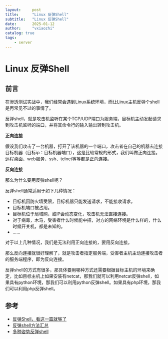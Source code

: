 ```yaml
---
layout:     post
title:      "Linux 反弹Shell"
subtitle:   "Linux 反弹Shell"
date:       2025-01-12
author:     "vxiaozhi"
catalog: true
tags:
    - server
---
```


# Linux 反弹Shell


## 前言

在渗透测试实战中，我们经常会遇到Linux系统环境，而让Linux主机反弹个shell是再常见不过的事情了。

反弹shell，就是攻击机监听在某个TCP/UDP端口为服务端，目标机主动发起请求到攻击机监听的端口，并将其命令行的输入输出转到攻击机。

**正向连接**

假设我们攻击了一台机器，打开了该机器的一个端口，攻击者在自己的机器去连接目标机器（目标ip：目标机器端口），这是比较常规的形式，我们叫做正向连接。远程桌面、web服务、ssh、telnet等等都是正向连接。

**反向连接**

那么为什么要用反弹shell呢？

反弹shell通常适用于如下几种情况：

- 目标机因防火墙受限，目标机器只能发送请求，不能接收请求。
- 目标机端口被占用。
- 目标机位于局域网，或IP会动态变化，攻击机无法直接连接。
- 对于病毒，木马，受害者什么时候能中招，对方的网络环境是什么样的，什么时候开关机，都是未知的。
- ......

对于以上几种情况，我们是无法利用正向连接的，要用反向连接。

那么反向连接就很好理解了，就是攻击者指定服务端，受害者主机主动连接攻击者的服务端程序，即为反向连接。

反弹shell的方式有很多，那具体要用哪种方式还需要根据目标主机的环境来确定，比如目标主机上如果安装有netcat，那我们就可以利用netcat反弹shell，如果具有python环境，那我们可以利用python反弹shell。如果具有php环境，那我们可以利用php反弹shell。



## 参考

- [反弹Shell，看这一篇就够了](https://xz.aliyun.com/t/9488?u_atoken=1a7a62705659211ef639f8e2692c3b1e&u_asig=1a0c399817296127525811237e003e)
- [反弹shell方法汇总](https://github.com/xuanhusec/OscpStudyGroup/blob/master/0x0004-%E5%8F%8D%E5%BC%B9shell%E6%96%B9%E6%B3%95%E6%B1%87%E6%80%BB.md)
- [多种姿势反弹shell](https://brucetg.github.io/2018/05/03/%E5%A4%9A%E7%A7%8D%E5%A7%BF%E5%8A%BF%E5%8F%8D%E5%BC%B9shell/)
